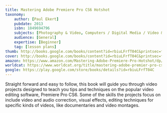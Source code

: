 ```yaml
---
title: Mastering Adobe Premiere Pro CS6 Hotshot
taxonomy:
	author: [Paul Ekert]
	pubdate: 2013
	isbn: 1849694796
	subjects: [Photography & Video, Computers / Digital Media / Video & Animation, Computers / Image Processing, Computers / Interactive & Multimedia]
	audience: [General]
	expertise: [Beginner]
	tag: [lesson plans]
thumb: http://books.google.com/books/content?id=rbiuLFrfT04C&printsec=frontcover&img=1&zoom=2&edge=curl&imgtk=AFLRE73Z9-JI8JazOVRGebTWNzoEDtUF-hCRR4_teP5l3Ur39GeYDSUWY9-esTuB1CFeP_MrNTzWJWEP-V-ToAhONSZfNknsHqXc5EutEv7Nq8hHfoarG64MukGFrfavwu7lNPG4kEIM&source=gbs_api
cover: http://books.google.com/books/content?id=rbiuLFrfT04C&printsec=frontcover&img=1&zoom=6&edge=curl&imgtk=AFLRE71VbWpesB8gydLvTTTr-8fZAHIV1Gs_PhCYV9Em4BDSqTy5ScvVX4LurJK2ryfvVj_VjQaYzjXgSvewbMBcK9en6XGZO6h85CNO4nd-wW8hG2kRHC3l82AWWkj-ZrQ_4WavjA9s&source=gbs_api
amazon: https://www.amazon.com/Mastering-Adobe-Premiere-Pro-Hotshot/dp/1849694788/ref=sr_1_fkmr0_1?keywords=Mastering+Adobe+Premier+Pro+CS6+Hotshot+%3A+take+your+video+editing+skills+to+new+and+exciting+levels+with+eight+fantastic+projects&qid=1571940446&sr=8-1-fkmr0
worldcat: https://www.worldcat.org/title/mastering-adobe-premier-pro-cs6-hotshot/oclc/1105798795&referer=brief_results
google: https://play.google.com/store/books/details?id=rbiuLFrfT04C
---
```

Straight forward and easy to follow, this book will guide you through video projects designed to teach you tips and techniques on the popular video editing software, Premiere Pro CS6.  Some of the skills the projects focus on include video and audio correction, visual effects, editing techniques for specific kinds of videos, like documentaries and video montages.